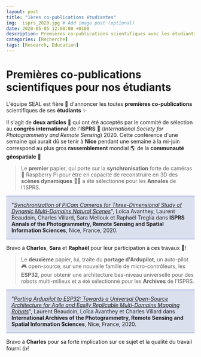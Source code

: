 ```yaml
---
layout: post
title: "1ères co-publications étudiantes"
img:  isprs_2020.jpg # Add image post (optional)
date: 2020-05-05 12:00:00 +0100
description: Premières co-publications scientifiques avec les étudiants SEAL 
categories: [Recherche]
tags: [Research, Education]
--- 
```



# Premières co-publications scientifiques pour nos étudiants

L'équipe SEAL est fière 🤗 d'annoncer les toutes **premières co-publications** scientifiques de ses **étudiants** ✨

Il s'agit de **deux articles** 📃 qui ont été acceptés par le commité de sélection au **congrès international** de l'**ISPRS** 💫 (*International Society for Photogrammetry and Remote Sensing*) 2020. Cette conférence d'une semaine qui aurait dû se tenir à **Nice** pendant une semaine à la mi-juin correspond au plus gros **rassemblement** mondial 🌎 de la **communauté géospatiale** 📍

> Le **premier** papier, qui porte sur la **synchronisation** forte de caméras 📸 Raspberry Pi pour être en capacité de reconstruire en 3D des **scènes dynamiques** 🐠🌳 a été sélectionné pour les **Annales** de l'ISPRS. 


<p style="background:#dbe0ef; border-top:2px solid #aeb8de; border-bottom:2px solid #aeb8de; padding:1em 1em 1em 1em;">
"<em><a href="https://www.isprs-ann-photogramm-remote-sens-spatial-inf-sci.net/V-1-2020/277/2020/" target="_blank" >Synchronization of PiCam Cameras for Three-Dimensional Study of Dynamic Multi-Domains Natural Scenes</a></em>", Loïca Avanthey, Laurent Beaudoin, Charles Villard, Sara Mellouk et Raphaël Treglia dans <strong>ISPRS Annals of the Photogrammetry, Remote Sensing and Spatial Information Sciences</strong>, Nice, France, 2020.</p>

Bravo à **Charles**, **Sara** et **Raphaël** pour leur participation à ces travaux 👏!


> Le **deuxième** papier, lui, traite du **portage d'Ardupilot**, un auto-pilot 🎮 open-source, sur une nouvelle famille de micro-contrôleurs, les **ESP32**, pour obtenir une architecture bas-niveau universelle pour des robots multi-milieux et a été sélectionné pour les **Archives** de l'ISPRS. 

<p style="background:#dbe0ef; border-top:2px solid #aeb8de; border-bottom:2px solid #aeb8de; padding:1em 1em 1em 1em;">
"<em><a href="https://www.int-arch-photogramm-remote-sens-spatial-inf-sci.net/XLIII-B2-2020/933/2020/" target="_blank">Porting Ardupilot to ESP32: Towards a Universal Open-Source Architecture for Agile and Easily Replicable Multi-Domains Mapping Robots</a></em>", Laurent Beaudoin, Loïca Avanthey et Charles Villard dans <strong>International Archives of the Photogrammetry, Remote Sensing and Spatial Information Sciences</strong>, Nice, France, 2020.</p>  

Bravo à **Charles** pour sa forte implication sur ce sujet et la qualité du travail fourni 👍!   

  

















